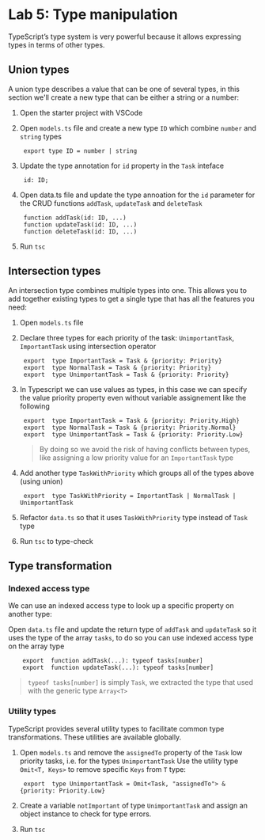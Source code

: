 # Lab 5: Type manipulation

TypeScript’s type system is very powerful because it allows expressing types in terms of other types.


## Union types

A union type describes a value that can be one of several types, in this section we'll create a new type that can be either a string or a number:

1. Open the starter project with VSCode
2. Open `models.ts` file and create a new type `ID` which combine `number` and `string` types
	
		export type ID = number | string
3. Update the type annotation for `id` property in the `Task` inteface

		id: ID;
4. Open data.ts file and update the type annoation for the `id` parameter for the CRUD functions `addTask`, `updateTask` and `deleteTask`

		function addTask(id: ID, ...)
		function updateTask(id: ID, ...)
		function deleteTask(id: ID, ...)
	
7. Run `tsc`


## Intersection types
An intersection type combines multiple types into one. This allows you to add together existing types to get a single type that has all the features you need:

1. Open `models.ts` file 
2. Declare three types for each priority of the task: `UnimportantTask`, `ImportantTask` using intersection operator

		export  type ImportantTask = Task & {priority: Priority}
		export  type NormalTask = Task & {priority: Priority}
		export  type UnimportantTask = Task & {priority: Priority}

3. In Typescript we can use values as types, in this case we can specify the value priority property even without variable assignement like the following

		export  type ImportantTask = Task & {priority: Priority.High}
		export  type NormalTask = Task & {priority: Priority.Normal}
		export  type UnimportantTask = Task & {priority: Priority.Low}

	> By doing so we avoid the risk of having conflicts between types, like assigning a low priority value for an `ImportantTask` type

4. Add another type `TaskWithPriority` which groups all of the types above (using union)

		export  type TaskWithPriority = ImportantTask | NormalTask | UnimportantTask
5. Refactor `data.ts` so that it uses `TaskWithPriority` type instead of `Task` type
6. Run `tsc` to type-check

##  Type transformation

### Indexed access type
We can use an indexed access type to look up a specific property on another type:

Open `data.ts` file and update the return type of `addTask` and `updateTask`  so it uses the type of the array `tasks`, to do so you can use indexed access type on the array type

		export  function addTask(...): typeof tasks[number] 
		export  function updateTask(...): typeof tasks[number] 

> `typeof tasks[number]`  is simply `Task`, we extracted the type that used with the generic type `Array<T>`


### Utility types
TypeScript provides several utility types to facilitate common type transformations. These utilities are available globally.

1. Open `models.ts`  and remove the  `assignedTo` property of the `Task` low priority tasks, i.e. for the types `UnimportantTask`
Use the utility type `Omit<T, Keys>` to remove specific `Keys`  from `T` type:

	
		export  type UnimportantTask = Omit<Task, "assignedTo"> & {priority: Priority.Low}

2. Create  a variable `notImportant` of type `UnimportantTask` and assign an object instance to check for type errors.

3. Run `tsc`










